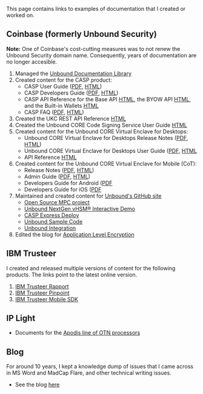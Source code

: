 This page contains links to examples of documentation that I created or worked on.

## Coinbase (formerly Unbound Security)

**Note:** One of Coinbase's cost-cutting measures was to not renew the Unbound Security domain name. Consequently, years of documentation are no longer accesible.

1. Managed the [Unbound Documentation Library](https://www.unboundsecurity.com/docs/TechDocs/Unbound_Doc_Versions-HTML/Content/Products/UnboundDocLibrary/Technical_Document_Versions.htm)
2. Created content for the CASP product:
    - CASP User Guide ([PDF](https://philamericus.github.io/portfolio/doc/Unbound%20CORE%20CASP%20User%20Guide%201.0.2106.pdf), [HTML](https://www.unboundsecurity.com/docs/CASP/CASP_User_Guide/Content/Products/Unbound_Cover_Page.htm))
    - CASP Developers Guide ([PDF](https://philamericus.github.io/portfolio/doc/Unbound%20CORE%20CASP%20Developers%20Guide%201.0.2106.pdf), [HTML](https://www.unboundsecurity.com/docs/CASP/CASP_Developers_Guide/Content/Products/Unbound_Cover_Page.htm))
    - CASP API Reference for the Base API [HTML](https://www.unboundsecurity.com/docs/CASP/API/casp-base.html#unbound-crypto-asset-security-platform-casp-management-api), the BYOW API [HTML](https://www.unboundsecurity.com/docs/CASP/API/casp-byow.html#unbound-crypto-asset-security-platform-casp-management-api), and the Built-in Wallets [HTML](https://www.unboundsecurity.com/docs/CASP/API/casp-coin.html#unbound-crypto-asset-security-platform-casp-management-api)
    - CASP FAQ ([PDF](https://philamericus.github.io/portfolio/doc/Unbound%20CORE%20CASP%20FAQ%201.4.pdf), [HTML](https://www.unboundsecurity.com/docs/CASP/CASP_FAQ/Content/Products/Unbound_Cover_Page.htm))
1. Created the UKC REST API Reference [HTML](http://www.unboundsecurity.com/docs/ukc_rest/ukc.html)
2. Created the Unbound CORE Code Signing Service User Guide [HTML](https://www.unboundsecurity.com/docs/CORE/CORE-CSS/Content/Products/Unbound_Cover_Page.htm)
3. Created content for the Unbound CORE Virtual Enclave for Desktops:
    - Unbound CORE Virtual Enclave for Desktops Release Notes ([PDF](https://github.com/Philamericus/portfolio/blob/main/doc/Unbound%20CORE%20Virtual%20Enclave%20Release%20Notes%201.0.2105.41070.pdf), [HTML](https://www.unboundsecurity.com/docs/CORE-Enclave/CORE-Enclave-Release-Notes/Content/Products/Unbound_Cover_Page.htm))
    - Unbound CORE Virtual Enclave for Desktops User Guide ([PDF](https://github.com/Philamericus/portfolio/blob/main/doc/Unbound%20CORE%20Virtual%20Enclave%20User%20Guide%201.0.2105.41070.pdf), [HTML](https://www.unboundsecurity.com/docs/CORE-Enclave/CORE-Enclave-User-Guide/Content/Products/Unbound_Cover_Page.htm)
	- API Reference [HTML](https://www.unboundsecurity.com/docs/CORE-Enclave/CORE-Enclave-API/index.html)
4. Created content for the Unbound CORE Virtual Enclave for Mobile (CoT):
    - Release Notes ([PDF](https://github.com/Philamericus/portfolio/blob/main/doc/Unbound%20CoT%20Release%20Notes%201.9.2103.39335.pdf), [HTML](https://www.unboundsecurity.com/docs/CoT/CoT_Release_Notes-HTML/Content/Products/Unbound_Cover_Page.htm))
    - Admin Guide ([PDF](https://github.com/Philamericus/portfolio/blob/main/doc/Unbound%20CoT%20Admin%20Guide%201.6.1706.pdf), [HTML](https://www.unboundsecurity.com/docs/CoT/CoT_Admin_Guide/Content/Products/Unbound_Cover_Page.htm))
	- Developers Guide for Android ([PDF](https://github.com/Philamericus/portfolio/blob/main/doc/Unbound%20CoT%20Developers%20Guide%20for%20Android%201.4.2007.pdf)
	- Developers Guide for iOS ([PDF](https://github.com/Philamericus/portfolio/blob/main/doc/Unbound%20CoT%20Developers%20Guide%20for%20iOS%201.3.pdf)
5. Maintained and created content for [Unbound's GitHub site](https://github.com/unboundsecurity)
   - [Open Source MPC project](https://github.com/unboundsecurity/blockchain-crypto-mpc)
   - [Unbound NextGen vHSM® Interactive Demo](https://github.com/unboundsecurity/Unbound-NextGen-vHSM-Interactive-Demo)
   - [CASP Express Deploy](https://github.com/unboundsecurity/casp-express-deploy)
   - [Unbound Sample Code](https://github.com/unboundsecurity/unbound-sample-code)
   - [Unbound Integration](https://github.com/unboundsecurity/unbound-integration)
6. Edited the blog for [Application Level Encryption](https://www.unboundsecurity.com/blog/application-level-encryption/)

## IBM Trusteer
I created and released multiple versions of content for the following products. The links point to the latest online version.
1. [IBM Trusteer Rapport](https://www.ibm.com/docs/en/trusteer-rapport)
2. [IBM Trusteer Pinpoint](https://www.ibm.com/docs/en/trusteer-pinpoint)
3. [IBM Trusteer Mobile SDK](https://www.ibm.com/docs/en/trusteer-mobile-sdk)


## IP Light

- Documents for the [Apodis line of OTN processors](http://www.tera-pass.com/index.php?dir=site&page=content&cs=5026&langpage=eng)

## Blog

For around 10 years, I kept a knowledge dump of issues that I came across in MS Word and MadCap Flare, and other technical writing issues.
   - See the blog [here](https://phlogtastic.home.blog/)
